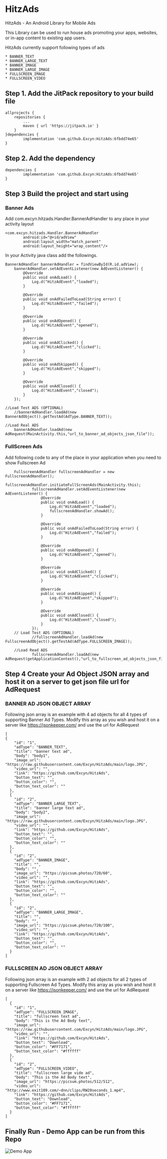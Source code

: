 # HitzAds
HitzAds - An Android Library for Mobile Ads

This Library can be used to run house ads promoting your apps, websites, or in-app content to existing app users. 

HitzAds currently support following types of ads

    * BANNER_TEXT
    * BANNER_LARGE_TEXT
    * BANNER_IMAGE
    * BANNER_LARGE_IMAGE
    * FULLSCREEN_IMAGE
    * FULLSCREEN_VIDEO

## Step 1. Add the JitPack repository to your build file

	allprojects {
		repositories {
			...
			maven { url 'https://jitpack.io' }
		}
	}dependencies {
	        implementation 'com.github.Excyn:HitzAds:6fbdd74e65'
	}
  
## Step 2. Add the dependency

	dependencies {
	        implementation 'com.github.Excyn:HitzAds:6fbdd74e65'
	}

## Step 3 Build the project and start using

### Banner Ads

Add com.excyn.hitzads.Handler.BannerAdHandler to any place in your activity layout

	<com.excyn.hitzads.Handler.BannerAdHandler
            android:id="@+id/adView"
            android:layout_width="match_parent"
            android:layout_height="wrap_content"/>
	   
In your Activity java class add the followings.

	BannerAdHandler bannerAdHandler = findViewById(R.id.adView);
        bannerAdHandler.setAdEventListener(new AdEventListener() {
            @Override
            public void onAdLoad() {
                Log.d("HitzAdEvent","loaded");
            }

            @Override
            public void onAdFailedToLoad(String error) {
                Log.d("HitzAdEvent","failed");
            }

            @Override
            public void onAdOpened() {
                Log.d("HitzAdEvent","opened");
            }

            @Override
            public void onAdClicked() {
                Log.d("HitzAdEvent","clicked");
            }

            @Override
            public void onAdSkipped() {
                Log.d("HitzAdEvent","skipped");
            }

            @Override
            public void onAdClosed() {
                Log.d("HitzAdEvent","closed");
            }
        });
	
	//Load Test ADS (OPTIONAL)
        //bannerAdHandler.loadAd(new BannerAdObject().getTestAd(AdType.BANNER_TEXT));
	
	//Load Real ADS
        bannerAdHandler.loadAd(new AdRequest(MainActivity.this,"url_to_banner_ad_objects_json_file"));
	
	
### FullScreen Ads

Add following code to any of the place in your application when you need to show Fullscreen Ad

		FullscreenAdHandler fullscreenAdHandler = new FullscreenAdHandler();
                fullscreenAdHandler.initiateFullScreenAds(MainActivity.this);
                fullscreenAdHandler.setAdEventListener(new AdEventListener() {
                    @Override
                    public void onAdLoad() {
                        Log.d("HitzAdEvent","loaded");
                        fullscreenAdHandler.showAd();
                    }

                    @Override
                    public void onAdFailedToLoad(String error) {
                        Log.d("HitzAdEvent","failed");
                    }

                    @Override
                    public void onAdOpened() {
                        Log.d("HitzAdEvent","opened");
                    }

                    @Override
                    public void onAdClicked() {
                        Log.d("HitzAdEvent","clicked");
                    }

                    @Override
                    public void onAdSkipped() {
                        Log.d("HitzAdEvent","skipped");
                    }

                    @Override
                    public void onAdClosed() {
                        Log.d("HitzAdEvent","closed");
                    }
                });
		// Load Test ADS (OPTIONAL)
                //fullscreenAdHandler.loadAd(new FullscreenAdObject().getTestAd(AdType.FULLSCREEN_IMAGE));
		
		//Load Read ADS
                fullscreenAdHandler.loadAd(new AdRequest(getApplicationContext(),"url_to_fullscreen_ad_objects_json_file"));

## Step 4 Create your Ad Object JSON array and host it on a server to get json file url for AdRequest

### BANNER AD JSON OBJECT ARRAY 

Following json array is an example with 4 ad objects for all 4 types of supporting Banner Ad Types. Modify this array as you wish and host it on a server like https://jsonkeeper.com/ and use the url for AdRequest 

	[
  	{
	    "id": "1",
	    "adType": "BANNER_TEXT",
	    "title": "banner text ad",
	    "body": "body1",
	    "image_url": "https://raw.githubusercontent.com/Excyn/HitzAds/main/logo.JPG",
	    "video_url": "",
	    "link": "https://github.com/Excyn/HitzAds",
	    "button_text": "",
	    "button_color": "",
	    "button_text_color": ""
	  },
	  {
	    "id": "2",
	    "adType": "BANNER_LARGE_TEXT",
	    "title": "banner large text ad",
	    "body": "body2",
	    "image_url": "https://raw.githubusercontent.com/Excyn/HitzAds/main/logo.JPG",
	    "video_url": "",
	    "link": "https://github.com/Excyn/HitzAds",
	    "button_text": "",
	    "button_color": "",
	    "button_text_color": ""
	  },
	  {
	    "id": "2",
	    "adType": "BANNER_IMAGE",
	    "title": "",
	    "body": "",
	    "image_url": "https://picsum.photos/720/60",
	    "video_url": "",
	    "link": "https://github.com/Excyn/HitzAds",
	    "button_text": "",
	    "button_color": "",
	    "button_text_color": ""
	  },
	  {
	    "id": "2",
	    "adType": "BANNER_LARGE_IMAGE",
	    "title": "",
	    "body": "",
	    "image_url": "https://picsum.photos/720/100",
	    "video_url": "",
	    "link": "https://github.com/Excyn/HitzAds",
	    "button_text": "",
	    "button_color": "",
	    "button_text_color": ""
	  }
	]

### FULLSCREEN AD JSON OBJECT ARRAY 

Following json array is an example with 2 ad objects for all 2 types of supporting Fullscreen Ad Types. Modify this array as you wish and host it on a server like https://jsonkeeper.com/ and use the url for AdRequest 

	[
	  {
	    "id": "1",
	    "adType": "FULLSCREEN_IMAGE",
	    "title": "fullscreen text ad",
	    "body": "This is the Ad Body text",
	    "image_url": "https://raw.githubusercontent.com/Excyn/HitzAds/main/logo.JPG",
	    "video_url": "",
	    "link": "https://github.com/Excyn/HitzAds",
	    "button_text": "Download",
	    "button_color": "#FF7171",
	    "button_text_color": "#ffffff"
	  },
	  {
	    "id": "2",
	    "adType": "FULLSCREEN_VIDEO",
	    "title": "fullscreen large vide ad",
	    "body": "This is the Ad Body text",
	    "image_url": "https://picsum.photos/512/512",
	    "video_url": "http://www.exit109.com/~dnn/clips/RW20seconds_1.mp4",
	    "link": "https://github.com/Excyn/HitzAds",
	    "button_text": "Download",
	    "button_color": "#FF7171",
	    "button_text_color": "#ffffff"
	  }
	]
	
## Finally Run - Demo App can be run from this Repo 

![Demo App](https://raw.githubusercontent.com/Excyn/HitzAds/main/Demo.jpeg)


